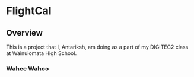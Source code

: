 # FlightCal

## Overview
This is a project that I, Antariksh, am doing as a part of my DIGITEC2 class at Wainuiomata High School.

### Wahee Wahoo